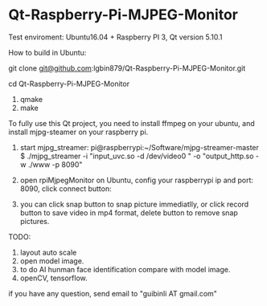 # Qt-Raspberry-Pi-MJPEG-Monitor

Test enviroment: Ubuntu16.04 + Raspberry PI 3, Qt version 5.10.1

How to build in Ubuntu:

git clone git@github.com:lgbin879/Qt-Raspberry-Pi-MJPEG-Monitor.git

cd Qt-Raspberry-Pi-MJPEG-Monitor

1. qmake
2. make

To fully use this Qt project, you need to install ffmpeg on your ubuntu, and install mjpg-steamer on your raspberry pi.

1. start mjpg_streamer:
pi@raspberrypi:~/Software/mjpg-streamer-master $ ./mjpg_streamer -i "input_uvc.so -d /dev/video0 " -o "output_http.so -w ./www -p 8090"

2. open rpiMjpegMonitor on Ubuntu, config your raspberrypi ip and port: 8090, click connect button:

3. you can click snap button to snap picture immediatlly, or click record button to save video in mp4 format, delete button to remove snap pictures.

TODO:
1. layout auto scale
2. open model image.
3. to do AI hunman face identification compare with model image.
4. openCV, tensorflow.

if you have any question, send email to "guibinli AT gmail.com"

